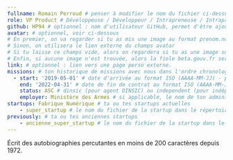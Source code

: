 ```yaml
---
fullname: Romain Perroud # penser à modifier le nom du fichier ci-dessus en prenom.nom.md !
role: VP Product # Développeuse / Développeur / Intrapreneuse / Intrapreneur / Coach / Chargée de développement / Chargé de développement...
github: HP94 # optionnel : nom d'utilisateur GitHub, permet d'être ajouté automatiquement à l'organisation GitHub betagouv
avatar: # optionnel, voir ci-dessous
# En premier, on va regarder si tu as mis une image au format prenom.nom dans /img/authors/
# Sinon, on utilisera le lien externe du champs avatar
# Si tu laisse ce champs vide, alors on regardera si tu as une image sur GitHub
# Enfin, si aucune image n'est trouvée, alors la fiole beta.gouv.fr sera utilisée sur la page communauté
link: # optionnel : lien vers une page perso externe.
missions: # ton historique de missions avec nous dans l'ordre chronologique. Remplis déjà la première pour commencer !
  - start: '2019-05-01' # date d'arrivée au format ISO (AAAA-MM-JJ) - pense à bien garder les '' !
    end: '2022-04-31' # date de fin de contrat au format ISO (AAAA-MM-JJ) - pense à bien garder les '' !
    status: ASC # dinsic (pour agent DINSIC) ou independent (pour indépendant) ou admin (pour agent d'une autre administration) ou service (pour société de service)
    employer: Ministère des Armes # si applicable, le nom de ton administration, SSII, etc.
startups: Fabrique Numérique # ta ou tes startups actuelles
    - super_startup # le nom du fichier de la startup dans le répertoire /content/_startups/ sans l'extension .md
previously: # ta ou tes anciennes startups
    - ancienne_super_startup # le nom du fichier de la startup dans le répertoire /content/_startups/ sans l'extension .md
---
```


Écrit des autobiographies percutantes en moins de 200 caractères depuis 1972.
